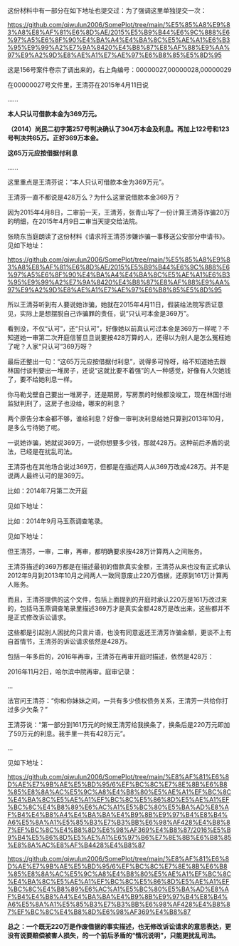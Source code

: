这份材料中有一部分在如下地址也提交过：为了强调这里单独提交一次：

https://github.com/qiwulun2006/SomePlot/tree/main/%E5%85%A8%E9%83%A8%E8%AF%81%E6%8D%AE/2015%E5%B9%B44%E6%9C%888%E6%97%A5%E6%8F%90%E4%BA%A4%E4%BA%8C%E5%AE%A1%E6%B3%95%E9%99%A2%E7%9A%8420%E4%B8%87%E8%AF%88%E9%AA%97%E9%A2%9D%E8%AE%A1%E7%AE%97%E6%B8%85%E5%8D%95


这是156号案件卷宗了调出来的，右上角编号：00000027,00000028,00000029

在00000027号文件里，王清芬在2015年4月11日说

......

**本人只认可借款本金为369万元。**

**（2014）尚民二初字第257号判决确认了304万本金及利息。再加上122号和123号判决共65万。正好369万本金。**

**这65万元应按借据付利息**

......



这里重点是王清芬说：“本人只认可借款本金为369万元”。

王清芬一直不都说是428万么？为什么这里说借款本金369万？

因为2015年4月8日，二审前一天，王清芳，张青山写了一份计算王清芬诈骗20万的明细，在2015年4月9日二审当天提交给法院。

张晓东当庭朗读了这份材料《请求将王清芬涉嫌诈骗一事移送公安部分申请书》。见如下地址：

https://github.com/qiwulun2006/SomePlot/tree/main/%E5%85%A8%E9%83%A8%E8%AF%81%E6%8D%AE/2015%E5%B9%B44%E6%9C%888%E6%97%A5%E6%8F%90%E4%BA%A4%E4%BA%8C%E5%AE%A1%E6%B3%95%E9%99%A2%E7%9A%8420%E4%B8%87%E8%AF%88%E9%AA%97%E9%A2%9D%E8%AE%A1%E7%AE%97%E6%B8%85%E5%8D%95

所以王清芬听到有人要说她诈骗，她就在2015年4月11日，假装给法院写质证意见，实际上是想摆脱自己诈骗罪的责任，说“只认可本金是369万”。

看到没，不仅“认可”，还“只认可”，好像她以前真认可过本金是369万一样呢？不知道她一审第二次开庭信誓旦旦说要按428万算的人，还得以为别人是怎么冤枉她了呢？人家“只认可”369万呀？

最后还整出一句：“这65万元应按借据付利息”，说得多可怜呀，给不知道她去跟林国付谈判要出一堆房子，还说“这就比要不着强”的人一种感觉，好像有人欠她钱了，要不给她利息一样。

你马勒戈壁自己要出一堆房子，还是期房，写房票的时候都没竣工，现在林国付进监狱判刑了，这房子也没给，哪来的利息？

两个原告分本金都不够，谁给利息？好像一审判决利息给她只算到2013年10月，是多么亏待她了呢。

一说她诈骗，她就说369万，一说你想要多少钱，那就428万。这种前后矛盾的说法，已经是在扰乱司法。

王清芬也在其他场合说过369万，但都是在描述两人从369万改成428万。并不是说两人最终认可的是369万。

比如：2014年7月第二次开庭

见如下地址：

比如：2014年9月马玉燕调查笔录。

见如下地址：

但王清芬，一审，二审，再审，都明确要求按428万计算两人之间账务。

王清芬描述的369万都是在描述最初的借款真实金额，王清芬从来也没有正式承认2012年9月到2013年10月之间两人一致同意废止220万借据，还原到161万计算两人账务。

而且，王清芬提供的这个文件，包括上面提到的开庭时承认220万是161万改过来的，包括马玉燕调查笔录里描述369万才是真实金额428万是改出来，这些都并不是正式修改诉讼请求。

这些都是引起别人困扰的只言片语，也没有同意返还王清芳诈骗金额，更谈不上有自首情节，王清芬的诉讼请求依然是428万。

包括一年多后的，2016年再审，王清芬在再审开庭时描述，依然是428万：

2016年11月2日，哈尔滨中院再审。庭审记录：

...

法官问王清芬：“你和你妹妹之间，一共有多少债权债务关系，王清芳一共给你打过多少欠条？”

王清芬说：“第一部分到161万元的时候王清芳给我换条了，换条后是220万元即加了59万元的利息。我手里一共有428万元”。

...


见如下地址：

https://github.com/qiwulun2006/SomePlot/tree/main/%E8%AF%81%E6%8D%AE%E7%9B%AE%E5%BD%95/6%EF%BC%8C%E7%8E%8B%E6%B8%85%E8%8A%AC%E5%9C%A8%E4%B8%80%E5%AE%A1%EF%BC%8C%E4%BA%8C%E5%AE%A1%EF%BC%8C%E5%86%8D%E5%AE%A1%EF%BC%8C%E4%B8%89%E6%AC%A1%E5%BC%80%E5%BA%AD%E8%AF%B4%E4%B8%A4%E4%BA%BA%E4%B9%8B%E9%97%B4%E8%B4%A6%E5%8A%A1%E5%85%B3%E7%B3%BB%E6%98%AF428%E4%B8%87%EF%BC%8C%E4%B8%8D%E6%98%AF369%E4%B8%87/2016%E5%B9%B4%E5%86%8D%E5%AE%A1%E6%97%B6%E7%8E%8B%E6%B8%85%E8%8A%AC%E8%AF%B4428%E4%B8%87

https://github.com/qiwulun2006/SomePlot/tree/main/%E8%AF%81%E6%8D%AE%E7%9B%AE%E5%BD%95/6%EF%BC%8C%E7%8E%8B%E6%B8%85%E8%8A%AC%E5%9C%A8%E4%B8%80%E5%AE%A1%EF%BC%8C%E4%BA%8C%E5%AE%A1%EF%BC%8C%E5%86%8D%E5%AE%A1%EF%BC%8C%E4%B8%89%E6%AC%A1%E5%BC%80%E5%BA%AD%E8%AF%B4%E4%B8%A4%E4%BA%BA%E4%B9%8B%E9%97%B4%E8%B4%A6%E5%8A%A1%E5%85%B3%E7%B3%BB%E6%98%AF428%E4%B8%87%EF%BC%8C%E4%B8%8D%E6%98%AF369%E4%B8%87

**总之：一个既无220万是作废借据的事实描述，也无修改诉讼请求的意思表达，更没有说要赔偿被害人损失，的一个前后矛盾的“情况说明”，只能更扰乱司法。**

